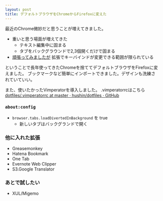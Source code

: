 ```yaml
---
layout: post
title: デフォルトブラウザをChromeからFirefoxに変えた
---
```

最近のChrome微妙だと思うことが増えてきました。

- 重いと思う場面が増えてきた
  - テキスト編集中に固まる
  - タブをバックグラウンドで2,3個開くだけで固まる
- [頑張ってみましたが](http://hushin-text.fdempa.com/2016/11/07/chrome-keyconfig-to-vimium.html) 拡張でキーバインドが変更できる範囲が限られている

ということで長年使ってきたChromeを捨ててデフォルトブラウザをFirefoxに変えました。
ブックマークなど簡単にインポートできました。デザインも洗練されていていい。

また、使いたかったVimperatorを導入しました。
.vimperatorrcはこちら
[dotfiles/.vimperatorrc at master · hushin/dotfiles · GitHub](https://github.com/hushin/dotfiles/blob/master/.vimperatorrc)

### `about:config`

- `browser.tabs.loadDivertedInBackground` を true
  - 新しいタブはバックグランドで開く

### 他に入れた拡張

- Greasemonkey
- Hatena Bookmark
- One Tab
- Evernote Web Clipper
- S3.Google Translator

### あとで試したい

- XUL/Migemo
